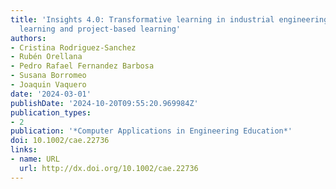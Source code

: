 ```yaml
---
title: 'Insights 4.0: Transformative learning in industrial engineering through problem‐based
  learning and project‐based learning'
authors:
- Cristina Rodriguez‐Sanchez
- Rubén Orellana
- Pedro Rafael Fernandez Barbosa
- Susana Borromeo
- Joaquin Vaquero
date: '2024-03-01'
publishDate: '2024-10-20T09:55:20.969984Z'
publication_types:
- 2
publication: '*Computer Applications in Engineering Education*'
doi: 10.1002/cae.22736
links:
- name: URL
  url: http://dx.doi.org/10.1002/cae.22736
---
```

